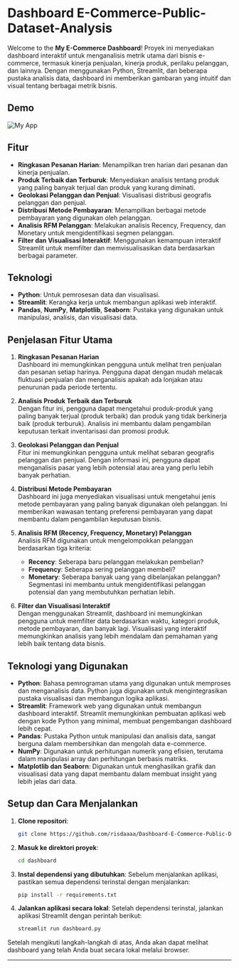 # Dashboard E-Commerce-Public-Dataset-Analysis

Welcome to the **My E-Commerce Dashboard**! Proyek ini menyediakan dashboard interaktif untuk menganalisis metrik utama dari bisnis e-commerce, termasuk kinerja penjualan, kinerja produk, perilaku pelanggan, dan lainnya. Dengan menggunakan Python, Streamlit, dan beberapa pustaka analisis data, dashboard ini memberikan gambaran yang intuitif dan visual tentang berbagai metrik bisnis.
## Demo
![My App](demo.gif)

## Fitur

- **Ringkasan Pesanan Harian**: Menampilkan tren harian dari pesanan dan kinerja penjualan.
- **Produk Terbaik dan Terburuk**: Menyediakan analisis tentang produk yang paling banyak terjual dan produk yang kurang diminati.
- **Geolokasi Pelanggan dan Penjual**: Visualisasi distribusi geografis pelanggan dan penjual.
- **Distribusi Metode Pembayaran**: Menampilkan berbagai metode pembayaran yang digunakan oleh pelanggan.
- **Analisis RFM Pelanggan**: Melakukan analisis Recency, Frequency, dan Monetary untuk mengidentifikasi segmen pelanggan.
- **Filter dan Visualisasi Interaktif**: Menggunakan kemampuan interaktif Streamlit untuk memfilter dan memvisualisasikan data berdasarkan berbagai parameter.

## Teknologi

- **Python**: Untuk pemrosesan data dan visualisasi.
- **Streamlit**: Kerangka kerja untuk membangun aplikasi web interaktif.
- **Pandas**, **NumPy**, **Matplotlib**, **Seaborn**: Pustaka yang digunakan untuk manipulasi, analisis, dan visualisasi data.

## Penjelasan Fitur Utama

1. **Ringkasan Pesanan Harian**  
   Dashboard ini memungkinkan pengguna untuk melihat tren penjualan dan pesanan setiap harinya. Pengguna dapat dengan mudah melacak fluktuasi penjualan dan menganalisis apakah ada lonjakan atau penurunan pada periode tertentu.

2. **Analisis Produk Terbaik dan Terburuk**  
   Dengan fitur ini, pengguna dapat mengetahui produk-produk yang paling banyak terjual (produk terbaik) dan produk yang tidak berkinerja baik (produk terburuk). Analisis ini membantu dalam pengambilan keputusan terkait inventarisasi dan promosi produk.

3. **Geolokasi Pelanggan dan Penjual**  
   Fitur ini memungkinkan pengguna untuk melihat sebaran geografis pelanggan dan penjual. Dengan informasi ini, pengguna dapat menganalisis pasar yang lebih potensial atau area yang perlu lebih banyak perhatian.

4. **Distribusi Metode Pembayaran**  
   Dashboard ini juga menyediakan visualisasi untuk mengetahui jenis metode pembayaran yang paling banyak digunakan oleh pelanggan. Ini memberikan wawasan tentang preferensi pembayaran yang dapat membantu dalam pengambilan keputusan bisnis.

5. **Analisis RFM (Recency, Frequency, Monetary) Pelanggan**  
   Analisis RFM digunakan untuk mengelompokkan pelanggan berdasarkan tiga kriteria:  
   - **Recency**: Seberapa baru pelanggan melakukan pembelian?  
   - **Frequency**: Seberapa sering pelanggan membeli?  
   - **Monetary**: Seberapa banyak uang yang dibelanjakan pelanggan?  
   Segmentasi ini membantu untuk mengidentifikasi pelanggan potensial dan yang membutuhkan perhatian lebih.

6. **Filter dan Visualisasi Interaktif**  
   Dengan menggunakan Streamlit, dashboard ini memungkinkan pengguna untuk memfilter data berdasarkan waktu, kategori produk, metode pembayaran, dan banyak lagi. Visualisasi yang interaktif memungkinkan analisis yang lebih mendalam dan pemahaman yang lebih baik tentang data bisnis.

## Teknologi yang Digunakan

- **Python**: Bahasa pemrograman utama yang digunakan untuk memproses dan menganalisis data. Python juga digunakan untuk mengintegrasikan pustaka visualisasi dan membangun logika aplikasi.
- **Streamlit**: Framework web yang digunakan untuk membangun dashboard interaktif. Streamlit memungkinkan pembuatan aplikasi web dengan kode Python yang minimal, membuat pengembangan dashboard lebih cepat.
- **Pandas**: Pustaka Python untuk manipulasi dan analisis data, sangat berguna dalam membersihkan dan mengolah data e-commerce.
- **NumPy**: Digunakan untuk perhitungan numerik yang efisien, terutama dalam manipulasi array dan perhitungan berbasis matriks.
- **Matplotlib dan Seaborn**: Digunakan untuk menghasilkan grafik dan visualisasi data yang dapat membantu dalam membuat insight yang lebih jelas dari data.

## Setup dan Cara Menjalankan

1. **Clone repositori**:
    ```bash
    git clone https://github.com/risdaaaa/Dashboard-E-Commerce-Public-Dataset-Analysis.git
    ```

2. **Masuk ke direktori proyek**:
    ```bash
    cd dashboard
    ```

3. **Instal dependensi yang dibutuhkan**:
    Sebelum menjalankan aplikasi, pastikan semua dependensi terinstal dengan menjalankan:
    ```bash
    pip install -r requirements.txt
    ```

4. **Jalankan aplikasi secara lokal**:
    Setelah dependensi terinstal, jalankan aplikasi Streamlit dengan perintah berikut:
    ```bash
    streamlit run dashboard.py
    ```

Setelah mengikuti langkah-langkah di atas, Anda akan dapat melihat dashboard yang telah Anda buat secara lokal melalui browser.

---

